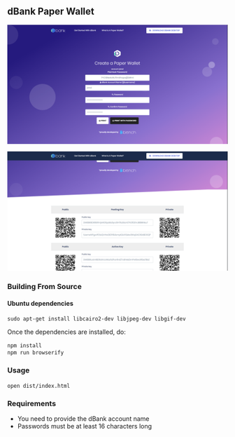 ## dBank Paper Wallet

![dBank Paper Wallet Screenshot 1](https://github.com/dBankCore/dbank-paperwallet/raw/master/screenshot-1.png)

![dBank Paper Wallet Screenshot 1](https://github.com/dBankCore/dbank-paperwallet/raw/master/screenshot-2.png)

### Building From Source
#### Ubuntu dependencies
```
sudo apt-get install libcairo2-dev libjpeg-dev libgif-dev
```

Once the dependencies are installed, do:

    npm install
    npm run browserify

### Usage

    open dist/index.html

### Requirements

* You need to provide the dBank account name
* Passwords must be at least 16 characters long
